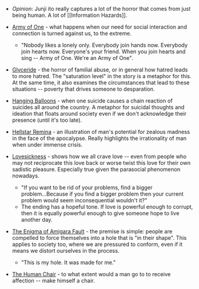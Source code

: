 * *Opinion*: Junji ito really captures a lot of the horror that comes from just being human. A lot of [[Information Hazards]].

* [Army of One](https://ww7.mangakakalot.tv/chapter/manga-sc969959/chapter-6.5) - what happens when our need for social interaction and connection is turned against us, to the extreme.
	* "Nobody likes a lonely only. Everybody join hands now. Everybody join hearts now. Everyone's your friend. When you join hearts and sing -- Army of One. We're an Army of One".

* [Glyceride](https://imgur.com/gallery/LaVdb) - the horror of familial abuse, or in general how hatred leads to more hatred. The "saturation level" in the story is a metaphor for this. At the same time, it also examines the circumstances that lead to these situations -- poverty that drives someone to desparation.

* [Hanging Balloons](https://ww7.manganelo.tv/chapter/manga-kf961388/chapter-24) - when one suicide causes a chain reaction of suicides all around the country. A metaphor for suicidal thoughts and ideation that floats around society even if we don't acknowledge their presence (until it's too late).

* [Hellstar Remina](https://ww7.mangakakalot.tv/chapter/manga-sc969959/chapter-1) - an illustration of man's potential for zealous madness in the face of the apocalypse. Really highlights the irrationality of man when under immense crisis.

* [Lovesickness](https://ww7.manganelo.tv/chapter/manga-kf961388/chapter-85) - shows how we all crave love -- even from people who may not reciprocate this love back or worse twist this love for their own sadistic pleasure. Especially true given the parasocial phenomenon nowadays.
	* "If you want to be rid of your problems, find a bigger problem...Because if you find a bigger problem then your current problem would seem inconsequential wouldn't it?"
	* The ending has a hopeful tone. If love is powerful enough to corrupt, then it is equally powerful enough to give someone hope to live another day.

* [The Enigma of Amigara Fault](https://comick.app/comic/the-enigma-of-amigara-fault/Yl0g9) - the premise is simple: people are compelled to force themselves into a hole that is "in their shape". This applies to society too, where we are pressured to conform, even if it means we distort ourselves in the process.
	* "This is my hole. It was made for me."

* [The Human Chair](https://imgur.com/gallery/lOlu2qV) - to what extent would a man go to to receive affection -- make himself a chair.